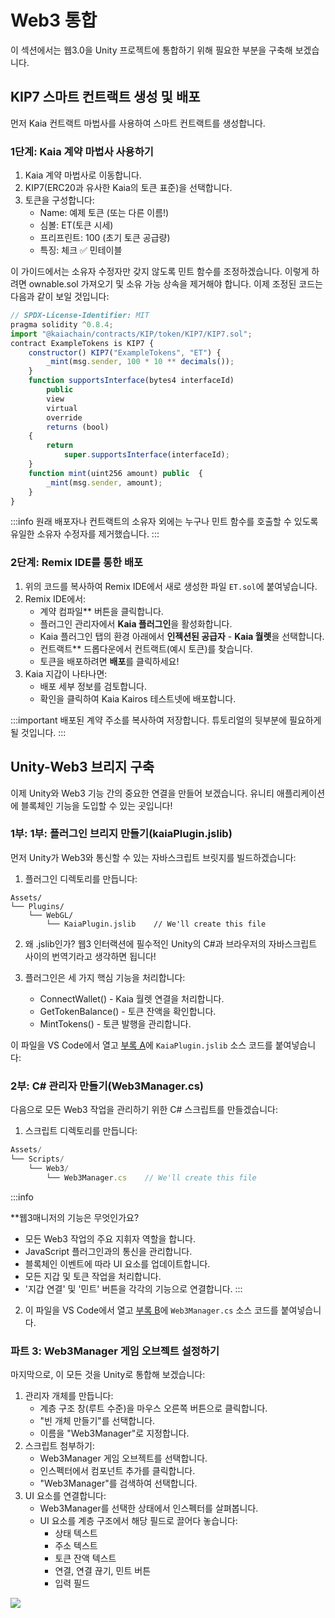 # Web3 통합

이 섹션에서는 웹3.0을 Unity 프로젝트에 통합하기 위해 필요한 부분을 구축해 보겠습니다.

## KIP7 스마트 컨트랙트 생성 및 배포

먼저 Kaia 컨트랙트 마법사를 사용하여 스마트 컨트랙트를 생성합니다.

### 1단계: Kaia 계약 마법사 사용하기

1. Kaia 계약 마법사로 이동합니다.
2. KIP7(ERC20과 유사한 Kaia의 토큰 표준)을 선택합니다.
3. 토큰을 구성합니다:
   - Name: 예제 토큰 (또는 다른 이름!)
   - 심볼: ET(토큰 시세)
   - 프리프린트: 100 (초기 토큰 공급량)
   - 특징: 체크 ✅ 민테이블

이 가이드에서는 소유자 수정자만 갖지 않도록 민트 함수를 조정하겠습니다. 이렇게 하려면 ownable.sol 가져오기 및 소유 가능 상속을 제거해야 합니다. 이제 조정된 코드는 다음과 같이 보일 것입니다:

```js
// SPDX-License-Identifier: MIT
pragma solidity ^0.8.4;
import "@kaiachain/contracts/KIP/token/KIP7/KIP7.sol";
contract ExampleTokens is KIP7 {
    constructor() KIP7("ExampleTokens", "ET") {
        _mint(msg.sender, 100 * 10 ** decimals());
    }
    function supportsInterface(bytes4 interfaceId)
        public
        view
        virtual
        override
        returns (bool)
    {
        return
            super.supportsInterface(interfaceId);
    }
    function mint(uint256 amount) public  {
        _mint(msg.sender, amount);
    }
}
```

:::info
원래 배포자나 컨트랙트의 소유자 외에는 누구나 민트 함수를 호출할 수 있도록 유일한 소유자 수정자를 제거했습니다.
:::

### 2단계: Remix IDE를 통한 배포

1. 위의 코드를 복사하여 Remix IDE에서 새로 생성한 파일 `ET.sol`에 붙여넣습니다.
2. Remix IDE에서:
   - 계약 컴파일\*\* 버튼을 클릭합니다.
   - 플러그인 관리자에서 **Kaia 플러그인**을 활성화합니다.
   - Kaia 플러그인 탭의 환경 아래에서 **인젝션된 공급자** - **Kaia 월렛**을 선택합니다.
   - 컨트랙트\*\* 드롭다운에서 컨트랙트(예시 토큰)를 찾습니다.
   - 토큰을 배포하려면 **배포**를 클릭하세요!
3. Kaia 지갑이 나타나면:
   - 배포 세부 정보를 검토합니다.
   - 확인을 클릭하여 Kaia Kairos 테스트넷에 배포합니다.

:::important
배포된 계약 주소를 복사하여 저장합니다. 튜토리얼의 뒷부분에 필요하게 될 것입니다.
:::

## Unity-Web3 브리지 구축

이제 Unity와 Web3 기능 간의 중요한 연결을 만들어 보겠습니다. 유니티 애플리케이션에 블록체인 기능을 도입할 수 있는 곳입니다!

### 1부: 1부: 플러그인 브리지 만들기(kaiaPlugin.jslib)

먼저 Unity가 Web3와 통신할 수 있는 자바스크립트 브릿지를 빌드하겠습니다:

1. 플러그인 디렉토리를 만듭니다:

```
Assets/
└── Plugins/
    └── WebGL/
        └── KaiaPlugin.jslib    // We'll create this file
```

2. 왜 .jslib인가? 웹3 인터랙션에 필수적인 Unity의 C#과 브라우저의 자바스크립트 사이의 번역기라고 생각하면 됩니다!

3. 플러그인은 세 가지 핵심 기능을 처리합니다:
   - ConnectWallet() - Kaia 월렛 연결을 처리합니다.
   - GetTokenBalance() - 토큰 잔액을 확인합니다.
   - MintTokens() - 토큰 발행을 관리합니다.

이 파일을 VS Code에서 열고 [부록 A](convert-unity-liff.md#appendix-a)에 `KaiaPlugin.jslib` 소스 코드를 붙여넣습니다:

### 2부: C# 관리자 만들기(Web3Manager.cs)

다음으로 모든 Web3 작업을 관리하기 위한 C# 스크립트를 만들겠습니다:

1. 스크립트 디렉토리를 만듭니다:

```js
Assets/
└── Scripts/
    └── Web3/
        └── Web3Manager.cs    // We'll create this file
```

:::info

\*\*웹3매니저의 기능은 무엇인가요?

- 모든 Web3 작업의 주요 지휘자 역할을 합니다.
- JavaScript 플러그인과의 통신을 관리합니다.
- 블록체인 이벤트에 따라 UI 요소를 업데이트합니다.
- 모든 지갑 및 토큰 작업을 처리합니다.
- '지갑 연결' 및 '민트' 버튼을 각각의 기능으로 연결합니다.
  :::

2. 이 파일을 VS Code에서 열고 [부록 B](convert-unity-liff.md#appendix-b)에 `Web3Manager.cs` 소스 코드를 붙여넣습니다.

### 파트 3: Web3Manager 게임 오브젝트 설정하기

마지막으로, 이 모든 것을 Unity로 통합해 보겠습니다:

1. 관리자 개체를 만듭니다:
   - 계층 구조 창(루트 수준)을 마우스 오른쪽 버튼으로 클릭합니다.
   - "빈 개체 만들기"를 선택합니다.
   - 이름을 "Web3Manager"로 지정합니다.
2. 스크립트 첨부하기:
   - Web3Manager 게임 오브젝트를 선택합니다.
   - 인스펙터에서 컴포넌트 추가를 클릭합니다.
   - "Web3Manager"를 검색하여 선택합니다.
3. UI 요소를 연결합니다:
   - Web3Manager를 선택한 상태에서 인스펙터를 살펴봅니다.
   - UI 요소를 계층 구조에서 해당 필드로 끌어다 놓습니다:
     - 상태 텍스트
     - 주소 텍스트
     - 토큰 잔액 텍스트
     - 연결, 연결 끊기, 민트 버튼
     - 입력 필드

![](/img/minidapps/unity-minidapp/connect-ui-manager.png)
